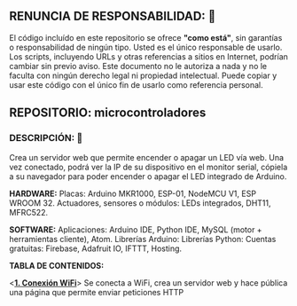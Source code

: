## RENUNCIA DE RESPONSABILIDAD: 📢
El código incluído en este repositorio se ofrece **"como está"**, sin garantías o responsabilidad de ningún tipo. Usted es el único responsable de usarlo. Los scripts, incluyendo URLs y otras referencias a sitios en Internet, podrían cambiar sin previo aviso. Este documento no le autoriza a nada y no le faculta con ningún derecho legal ni propiedad intelectual. Puede copiar y usar este código con el único fin de usarlo como referencia personal.

## REPOSITORIO: microcontroladores

### DESCRIPCIÓN: 🚀
Crea un servidor web que permite encender o apagar un LED vía web.
Una vez conectado, podrá ver la IP de su dispositivo en el monitor serial, cópiela a su navegador para poder encender o apagar el LED integrado de Arduino.


**HARDWARE:**
Placas: Arduino MKR1000, ESP-01, NodeMCU V1, ESP WROOM 32.
Actuadores, sensores o módulos: LEDs integrados, DHT11, MFRC522.

**SOFTWARE:**
Aplicaciones: Arduino IDE, Python IDE, MySQL (motor + herramientas cliente), Atom.
Librerías Arduino:
Librerías Python:
Cuentas gratuitas: Firebase, Adafruit IO, IFTTT, Hosting.

**TABLA DE CONTENIDOS:**

<**[1. Conexión WiFi](https://github.com/mauricioge/microcontroladores/)**> Se conecta a WiFi, crea un servidor web y hace pública una página que permite enviar peticiones HTTP
